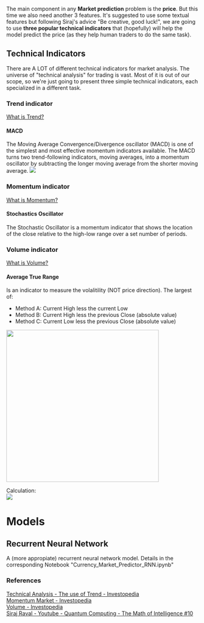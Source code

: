  The main component in any **Market prediction** problem is the **price**. But this time we also need another 3 features. It's suggested to use some textual features but following Siraj's advice "Be creative, good luck!", we are going to use **three popular technical indicators** that (hopefully) will help the model predict the price (as they help human traders to do the same task).

## Technical Indicators

There are A LOT of different technical indicators for market analysis. The universe of "technical analysis" for trading is vast. Most of it is out of our scope, so we're just going to present three simple technical indicators, each specialized in a different task. 

### Trend indicator
<a href="http://www.investopedia.com/university/technical/techanalysis3.asp">What is Trend?</a>
#### MACD
The Moving Average Convergence/Divergence oscillator (MACD) is one of the simplest and most effective momentum indicators available. The MACD turns two trend-following indicators, moving averages, into a momentum oscillator by subtracting the longer moving average from the shorter moving average.
<img src="http://i68.tinypic.com/289ie1l.png">


### Momentum indicator
<a href="http://http://www.investopedia.com/terms/m/marketmomentum.asp">What is Momentum?</a>
#### Stochastics Oscillator
The Stochastic Oscillator is a momentum indicator that shows the location of the close relative to the high-low range over a set number of periods. 

### Volume indicator
<a href="http://www.investopedia.com/terms/v/volume.asp">What is Volume?</a>
#### Average True Range
Is an indicator to measure the volalitility (NOT price direction). The largest of:
- Method A: Current High less the current Low
- Method B: Current High less the previous Close (absolute value)
- Method C: Current Low less the previous Close (absolute value)

<img src="http://d.stockcharts.com/school/data/media/chart_school/technical_indicators_and_overlays/average_true_range_atr/atr-1-trexam.png" width="400px">

Calculation:<br>
<img src="http://i68.tinypic.com/e0kggi.png">

# Models

## Recurrent Neural Network

A (more appropiate) recurrent neural network model. Details in the corresponding Notebook "Currency_Market_Predictor_RNN.ipynb"
 
### References


<a href="http://www.investopedia.com/university/technical/techanalysis3.asp">Technical Analysis - The use of Trend - Investopedia</a><br>
<a href="http://http://www.investopedia.com/terms/m/marketmomentum.asp">Momentum Market - Investopedia</a><br>
<a href="http://www.investopedia.com/terms/v/volume.asp">Volume - Investopedia</a><br>
<a href="https://www.youtube.com/watch?v=LhtnECml-KI">Siraj Raval - Youtube - Quantum Computing - The Math of Intelligence #10</a><br>
